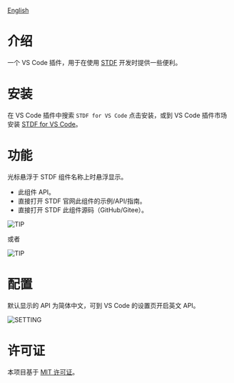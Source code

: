 [English](https://github.com/any-tdf/stdf/blob/main/packages/vscode-extension/README.md)

# 介绍

一个 VS Code 插件，用于在使用 [STDF](https://stdf.design) 开发时提供一些便利。

# 安装

在 VS Code 插件中搜索 `STDF for VS Code` 点击安装，或到 VS Code 插件市场安装 [STDF for VS Code](https://marketplace.visualstudio.com/items?itemName=STDF.stdf-vscode-extension)。

# 功能

光标悬浮于 STDF 组件名称上时悬浮显示。

- 此组件 API。
- 直接打开 STDF 官网此组件的示例/API/指南。
- 直接打开 STDF 此组件源码（GitHub/Gitee）。

![TIP](https://stdf.design/assets/vscode/tip.png)

或者

![TIP](https://stdf.design/assets/vscode/tip2.png)

# 配置

默认显示的 API 为简体中文，可到 VS Code 的设置页开启英文 API。

![SETTING](https://stdf.design/assets/vscode/setting.png)

# 许可证

本项目基于 [MIT 许可证](https://github.com/any-tdf/stdf/blob/main/LICENSE)。
